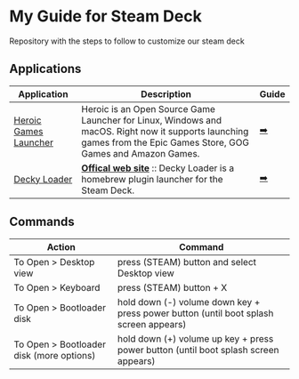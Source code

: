# My Guide for Steam Deck

Repository with the steps to follow to customize our steam deck

## Applications


| Application                                                                           | Description                                                                                                                                                       | Guide                                 |
|---------------------------------------------------------------------------------------|-------------------------------------------------------------------------------------------------------------------------------------------------------------------|---------------------------------------|
| [Heroic Games Launcher](https://github.com/Heroic-Games-Launcher/HeroicGamesLauncher) | Heroic is an Open Source Game Launcher for Linux, Windows and macOS. Right now it supports launching games from the Epic Games Store, GOG Games and Amazon Games. | [➡️](./HeroicGamesLauncher/README.md) |
| [Decky Loader](https://github.com/SteamDeckHomebrew/decky-loader)                     | [**Offical web site**](https://decky.xyz/) :: Decky Loader is a homebrew plugin launcher for the Steam Deck.                                                      | [➡️](./DeckyLoader/README.md)         |



## Commands

| Action                                   | Command                                                                               |
|------------------------------------------|---------------------------------------------------------------------------------------|
| To Open > Desktop view                   | press (STEAM) button and select Desktop view                                          |
| To Open > Keyboard                       | press (STEAM) button + X                                                              |
| To Open > Bootloader disk                | hold down (-) volume down key + press power button (until boot splash screen appears) |
| To Open > Bootloader disk (more options) | hold down (+) volume up key + press power button (until boot splash screen appears)   | 
